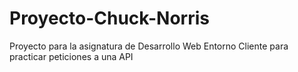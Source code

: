 # Proyecto-Chuck-Norris
Proyecto para la asignatura de Desarrollo Web Entorno Cliente para practicar peticiones a una API 
